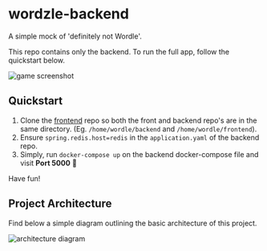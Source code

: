 # wordzle-backend

A simple mock of 'definitely not Wordle'.

This repo contains only the backend. To run the full app, follow the quickstart below.

![game screenshot](https://github.com/SamKelsey/wordzle-backend/blob/master/screenshot.jpg?raw=true)

## Quickstart

1. Clone the [frontend](https://github.com/SamKelsey/wordzle-frontend) repo so both the front and backend repo's are in the same directory. (Eg. `/home/wordle/backend` and `/home/wordle/frontend`).
2. Ensure `spring.redis.host=redis` in the `application.yaml` of the backend repo.
3. Simply, run `docker-compose up` on the backend docker-compose file and visit **Port 5000** :tada:

Have fun!

## Project Architecture

Find below a simple diagram outlining the basic architecture of this project.

![architecture diagram](https://github.com/SamKelsey/wordzle-backend/blob/master/architecture.jpg?raw=true)
